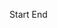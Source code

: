 

Start
End





















































































































































